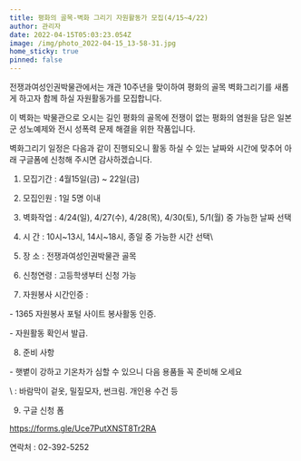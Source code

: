 ```yaml
---
title: 평화의 골목-벽화 그리기 자원활동가 모집(4/15~4/22)
author: 관리자
date: 2022-04-15T05:03:23.054Z
image: /img/photo_2022-04-15_13-58-31.jpg
home_sticky: true
pinned: false
---
```

전쟁과여성인권박물관에서는 개관 10주년을 맞이하여 평화의 골목 벽화그리기를 새롭게 하고자 함께 하실 자원활동가를 모집합니다.

이 벽화는 박물관으로 오시는 길인 평화의 골목에 전쟁이 없는 평화의 염원을 담은 일본군 성노예제와 전시 성폭력 문제 해결을 위한 작품입니다.

벽화그리기 일정은 다음과 같이 진행되오니 활동 하실 수 있는 날짜와 시간에 맞추어 아래 구글폼에 신청해 주시면 감사하겠습니다.



1. 모집기간 : 4월15일(금) ~ 22일(금)

2. 모집인원 : 1일 5명 이내

3. 벽화작업 : 4/24(일), 4/27(수), 4/28(목), 4/30(토), 5/1(월) 중 가능한 날짜 선택

4. 시 간 : 10시\~13시, 14시\~18시, 종일 중 가능한 시간 선택\

5. 장 소 : 전쟁과여성인권박물관 골목

6. 신청연령 : 고등학생부터 신청 가능

7. 자원봉사 시간인증 :

\- 1365 자원봉사 포털 사이트 봉사활동 인증.

\- 자원활동 확인서 발급.

8. 준비 사항

\- 햇볕이 강하고 기온차가 심할 수 있으니 다음 용품들 꼭 준비해 오세요

\    : 바람막이 겉옷, 밀짚모자, 썬크림. 개인용 수건 등

9. 구글 신청 폼

https://forms.gle/Uce7PutXNST8Tr2RA

연락처 : 02-392-5252